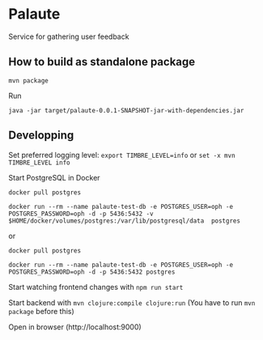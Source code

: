 # Palaute

Service for gathering user feedback

## How to build as standalone package

`mvn package`

Run 

`java -jar target/palaute-0.0.1-SNAPSHOT-jar-with-dependencies.jar`

## Developping

Set preferred logging level: `export TIMBRE_LEVEL=info` or `set -x mvn TIMBRE_LEVEL info`

Start PostgreSQL in Docker 
```
docker pull postgres

docker run --rm --name palaute-test-db -e POSTGRES_USER=oph -e POSTGRES_PASSWORD=oph -d -p 5436:5432 -v $HOME/docker/volumes/postgres:/var/lib/postgresql/data  postgres

``` 
or
```
docker pull postgres

docker run --rm --name palaute-test-db -e POSTGRES_USER=oph -e POSTGRES_PASSWORD=oph -d -p 5436:5432 postgres

``` 

Start watching frontend changes with `npm run start` 

Start backend with `mvn clojure:compile clojure:run` (You have to run `mvn package` before this)

Open in browser (http://localhost:9000)

